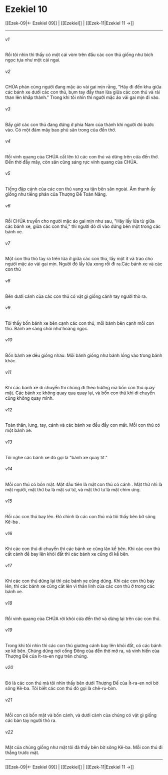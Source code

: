 # Ezekiel 10

[[Ezek-09|← Ezekiel 09]] | [[Ezekiel]] | [[Ezek-11|Ezekiel 11 →]]
***



###### v1 
Rồi tôi nhìn thì thấy có một cái vòm trên đầu các con thú giống như bích ngọc tựa như một cái ngai. 

###### v2 
CHÚA phán cùng người đang mặc áo vải gai mịn rằng, "Hãy đi đến khu giữa các bánh xe dưới các con thú, bụm tay đầy than lửa giữa các con thú và rải than lên khắp thành." Trong khi tôi nhìn thì người mặc áo vải gai mịn đi vào. 

###### v3 
Bấy giờ các con thú đang đứng ở phía Nam của thành khi người đó bước vào. Có một đám mây bao phủ sân trong của đền thờ. 

###### v4 
Rồi vinh quang của CHÚA cất lên từ các con thú và dừng trên cửa đền thờ. Đền thờ đầy mây, còn sân cũng sáng rực vinh quang của CHÚA. 

###### v5 
Tiếng đập cánh của các con thú vang xa tận bên sân ngoài. Âm thanh ấy giống như tiếng phán của Thượng Đế Toàn Năng. 

###### v6 
Rồi CHÚA truyền cho người mặc áo gai mịn như sau, "Hãy lấy lửa từ giữa các bánh xe, giữa các con thú," thì người đó đi vào đứng bên một trong các bánh xe. 

###### v7 
Một con thú thò tay ra trên lửa ở giữa các con thú, lấy một ít và trao cho người mặc áo vải gai mịn. Người đó lấy lửa xong rồi đi ra.Các bánh xe và các con thú 

###### v8 
Bên dưới cánh của các con thú có vật gì giống cánh tay người thò ra. 

###### v9 
Tôi thấy bốn bánh xe bên cạnh các con thú, mỗi bánh bên cạnh mỗi con thú. Bánh xe sáng chói như hoàng ngọc. 

###### v10 
Bốn bánh xe đều giống nhau: Mỗi bánh giống như bánh lồng vào trong bánh khác. 

###### v11 
Khi các bánh xe di chuyển thì chúng đi theo hướng mà bốn con thú quay mặt. Các bánh xe không quay qua quay lại, và bốn con thú khi di chuyển cũng không quay mình. 

###### v12 
Toàn thân, lưng, tay, cánh và các bánh xe đều đầy con mắt. Mỗi con thú có một bánh xe. 

###### v13 
Tôi nghe các bánh xe đó gọi là "bánh xe quay tít." 

###### v14 
Mỗi con thú có bốn mặt. Mặt đầu tiên là mặt con thú có cánh . Mặt thứ nhì là mặt người, mặt thứ ba là mặt sư tử, và mặt thứ tư là mặt chim ưng. 

###### v15 
Rồi các con thú bay lên. Đó chính là các con thú mà tôi thấy bên bờ sông Kê-ba . 

###### v16 
Khi các con thú di chuyển thì các bánh xe cũng lăn kề bên. Khi các con thú cất cánh để bay lên khỏi đất thì các bánh xe cũng đi kề bên. 

###### v17 
Khi các con thú dừng lại thì các bánh xe cũng dừng. Khi các con thú bay lên, thì các bánh xe cũng cất lên vì thần linh của các con thú ở trong các bánh xe. 

###### v18 
Rồi vinh quang của CHÚA rời khỏi cửa đền thờ và dừng lại trên các con thú. 

###### v19 
Trong khi tôi nhìn thì các con thú giương cánh bay lên khỏi đất, có các bánh xe kề bên. Chúng dừng nơi cổng Đông của đền thờ mở ra, và vinh hiển của Thượng Đế của Ít-ra-en ngự trên chúng. 

###### v20 
Đó là các con thú mà tôi nhìn thấy bên dưới Thượng Đế của Ít-ra-en nơi bờ sông Kê-ba. Tôi biết các con thú đó gọi là chê-ru-bim. 

###### v21 
Mỗi con có bốn mặt và bốn cánh, và dưới cánh của chúng có vật gì giống các bàn tay người thò ra. 

###### v22 
Mặt của chúng giống như mặt tôi đã thấy bên bờ sông Kê-ba. Mỗi con thú đi thẳng trước mặt.

***
[[Ezek-09|← Ezekiel 09]] | [[Ezekiel]] | [[Ezek-11|Ezekiel 11 →]]
